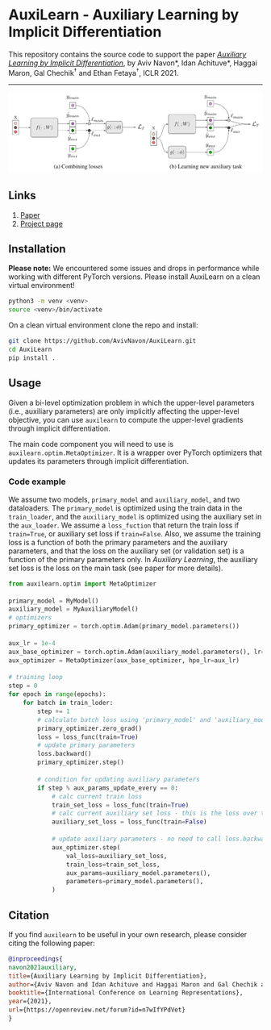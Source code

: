 # AuxiLearn - Auxiliary Learning by Implicit Differentiation

This repository contains the source code to support the paper [_Auxiliary Learning by Implicit Differentiation_](https://arxiv.org/abs/2007.02693), by Aviv Navon*, Idan Achituve*, Haggai Maron, Gal Chechik<sup>†</sup> and Ethan Fetaya<sup>†</sup>, ICLR 2021.

---

<p align="center"> 
    <img src="https://github.com/AvivNavon/AuxiLearn/blob/master/resources/framework.png" width="800">
</p>

## Links

1. [Paper](https://arxiv.org/abs/2007.02693)
2. [Project page](https://avivnavon.github.io/AuxiLearn/)

## Installation

<b>Please note:</b> We encountered some issues and drops in performance while working with different PyTorch versions. Please install AuxiLearn on a clean virtual environment!

```bash
python3 -m venv <venv>
source <venv>/bin/activate
```

On a clean virtual environment clone the repo and install:

```bash
git clone https://github.com/AvivNavon/AuxiLearn.git
cd AuxiLearn
pip install .
```

## Usage

Given a bi-level optimization problem in which the upper-level parameters (i.e., auxiliary parameters) are only 
implicitly affecting the upper-level objective, you can use `auxilearn` to compute the upper-level gradients through implicit differentiation.

The main code component you will need to use is `auxilearn.optim.MetaOptimizer`. It is a wrapper over
PyTorch optimizers that updates its parameters through implicit differentiation.

### Code example

We assume two models, `primary_model` and `auxiliary_model`, and two dataloaders. 
The `primary_model` is optimized using the train data in the `train_loader`, and the `auxiliary_model` is optimized using the auxiliary set in the `aux_loader`.
We assume a `loss_fuction` that return the train loss if `train=True`, or auxiliary set loss if `train=False`.
Also, we assume the training loss is a function of both the primary parameters and the auxiliary parameters, 
and that the loss on the auxiliary set (or validation set) is a function of the primary parameters only. 
In _Auxiliary Learning_, the auxiliary set loss is the loss on the main task (see paper for more details). 

```python
from auxilearn.optim import MetaOptimizer

primary_model = MyModel()
auxiliary_model = MyAuxiliaryModel()
# optimizers
primary_optimizer = torch.optim.Adam(primary_model.parameters())

aux_lr = 1e-4
aux_base_optimizer = torch.optim.Adam(auxiliary_model.parameters(), lr=aux_lr)
aux_optimizer = MetaOptimizer(aux_base_optimizer, hpo_lr=aux_lr)

# training loop
step = 0
for epoch in range(epochs):
    for batch in train_loder:
        step += 1
        # calculate batch loss using 'primary_model' and 'auxiliary_model'
        primary_optimizer.zero_grad()
        loss = loss_func(train=True)
        # update primary parameters
        loss.backward()
        primary_optimizer.step()
        
        # condition for updating auxiliary parameters
        if step % aux_params_update_every == 0:
            # calc current train loss
            train_set_loss = loss_func(train=True)
            # calc current auxiliary set loss - this is the loss over the main task
            auxiliary_set_loss = loss_func(train=False) 
            
            # update auxiliary parameters - no need to call loss.backwards() or aux_optimizer.zero_grad()
            aux_optimizer.step(
                val_loss=auxiliary_set_loss,
                train_loss=train_set_loss,
                aux_params=auxiliary_model.parameters(),
                parameters=primary_model.parameters(),
            )
```

## Citation

If you find `auxilearn` to be useful in your own research, please consider citing the following paper:

```bib
@inproceedings{
navon2021auxiliary,
title={Auxiliary Learning by Implicit Differentiation},
author={Aviv Navon and Idan Achituve and Haggai Maron and Gal Chechik and Ethan Fetaya},
booktitle={International Conference on Learning Representations},
year={2021},
url={https://openreview.net/forum?id=n7wIfYPdVet}
}
```
